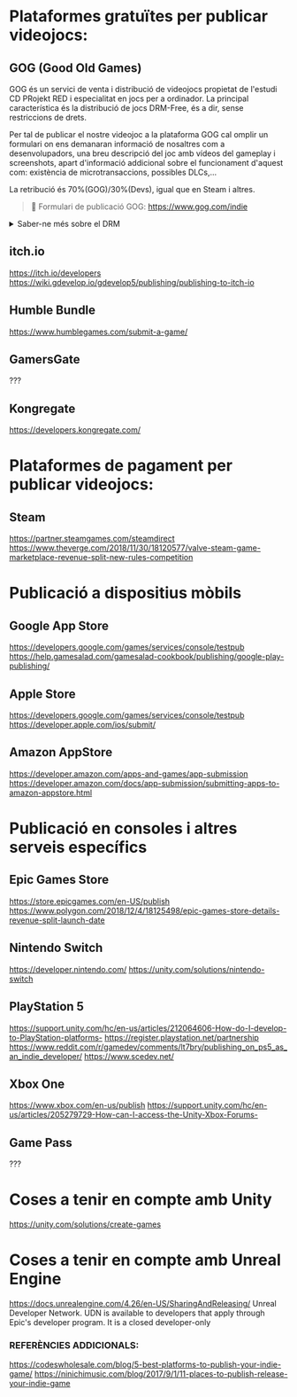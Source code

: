 
# Plataformes gratuïtes per publicar videojocs:
## GOG (Good Old Games) 
GOG és un servici de venta i distribució de videojocs propietat de l'estudi CD PRojekt RED i especialitat en jocs per a ordinador. La principal característica és la distribució de jocs DRM-Free, és a dir, sense restriccions de drets. 

Per tal de publicar el nostre videojoc a la plataforma GOG cal omplir un formulari on ens demanaran informació de nosaltres com a desenvolupadors, una breu descripció del joc amb vídeos del gameplay i screenshots, apart d'informació addicional sobre el funcionament d'aquest com: existència de microtransaccions,  possibles DLCs,...

La retribució és 70%(GOG)/30%(Devs), igual que en Steam i altres. 

> :pushpin: Formulari de publicació GOG: https://www.gog.com/indie
<details>
  <summary>Saber-ne més sobre el DRM</summary>
  Moltes distribuidores (Steam), publishers (Ubisoft, Activision-Blizzard) i manufacturadors (Nintendo, Sony, Microsoft) fan ús del DRM per identificar les vendes online i registrar que, aquestes compres són tan sols llicències d'ús limitades segons consideren apropiades. Les publishers de jocs AAA acostumen a defensar el DRM en virtut d'evitar la pirateria, però aquest no aporta gaire avantatges als usuaris, llevat del seguiment de certs assoliments o intercanvis als jocs. 
  La compra d'un joc lliure de DRM permet realitzar còpies i instal·lacions a voluntat del propietari, però més enllà d'aquest punt, gran part de la polèmica amb el DRM va aparèixer quan les empreses començaren a distribuir els seus jocs amb l'obligatorietat d'estar en líniea permanentment per poder jugar, encara que sigui fora de línia ([article de Vandal al respecte](https://vandal.elespanol.com/noticia/1350698745/online-por-obligacion-los-juegos-que-enfadaron-a-la-comunidad/)).
  https://www.hp.com/us-en/shop/tech-takes/gog-vs-steam-drm-pros-and-cons
  https://www.elotrolado.net/wiki/Good_Old_Games
 </details>
  

## itch.io
https://itch.io/developers
https://wiki.gdevelop.io/gdevelop5/publishing/publishing-to-itch-io
## Humble Bundle
https://www.humblegames.com/submit-a-game/
## GamersGate
???
## Kongregate
https://developers.kongregate.com/


# Plataformes de pagament per publicar videojocs:
## Steam
https://partner.steamgames.com/steamdirect
https://www.theverge.com/2018/11/30/18120577/valve-steam-game-marketplace-revenue-split-new-rules-competition


# Publicació a dispositius mòbils
## Google App Store
https://developers.google.com/games/services/console/testpub
https://help.gamesalad.com/gamesalad-cookbook/publishing/google-play-publishing/
## Apple Store
https://developers.google.com/games/services/console/testpub
https://developer.apple.com/ios/submit/
## Amazon AppStore
https://developer.amazon.com/apps-and-games/app-submission
https://developer.amazon.com/docs/app-submission/submitting-apps-to-amazon-appstore.html

# Publicació en consoles i altres serveis específics
## Epic Games Store
  https://store.epicgames.com/en-US/publish
  https://www.polygon.com/2018/12/4/18125498/epic-games-store-details-revenue-split-launch-date
## Nintendo Switch
  https://developer.nintendo.com/
  https://unity.com/solutions/nintendo-switch
## PlayStation 5
  https://support.unity.com/hc/en-us/articles/212064606-How-do-I-develop-to-PlayStation-platforms-
  https://register.playstation.net/partnership
  https://www.reddit.com/r/gamedev/comments/lt7bry/publishing_on_ps5_as_an_indie_developer/
  https://www.scedev.net/
## Xbox One
https://www.xbox.com/en-us/publish
https://support.unity.com/hc/en-us/articles/205279729-How-can-I-access-the-Unity-Xbox-Forums-
## Game Pass
???

# Coses a tenir en compte amb Unity
https://unity.com/solutions/create-games

# Coses a tenir en compte amb Unreal Engine
https://docs.unrealengine.com/4.26/en-US/SharingAndReleasing/
Unreal Developer Network. UDN is available to developers that apply through Epic's developer program. It is a closed developer-only


### REFERÈNCIES ADDICIONALS:
https://codeswholesale.com/blog/5-best-platforms-to-publish-your-indie-game/
https://ninichimusic.com/blog/2017/9/1/11-places-to-publish-release-your-indie-game
